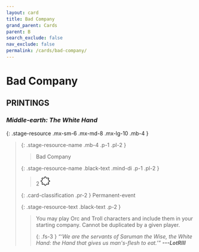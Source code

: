 ```yaml
---
layout: card
title: Bad Company
grand_parent: Cards
parent: B
search_exclude: false
nav_exclude: false
permalink: /cards/bad-company/
---
```


# Bad Company


## PRINTINGS


### _Middle-earth: The White Hand_

{: .stage-resource .mx-sm-6 .mx-md-8 .mx-lg-10 .mb-4 }
> {: .stage-resource-name .mb-4 .p-1 .pl-2 }
> > <div class="card-mp"></div>
> > <div class="card-name">Bad Company</div>
>
> {: .stage-resource-name .black-text .mind-di .p-1 .pl-2 }
> > 2 ![](/assets/images/stage-point.svg)
>
> {: .card-classification .pr-2 }
> Permanent-event
>
> {: .stage-resource-text .black-text .p-2 }
> > You may play Orc and Troll characters and include them in your starting company. Cannot be duplicated by a given player. 
> > 
> > {: .fs-3 } 
> > _“‘We are the servants of Saruman the Wise, the White Hand: the Hand that gives us man's-flesh to eat.’”_ ***---&#65279;LotRIII*** 
> 
